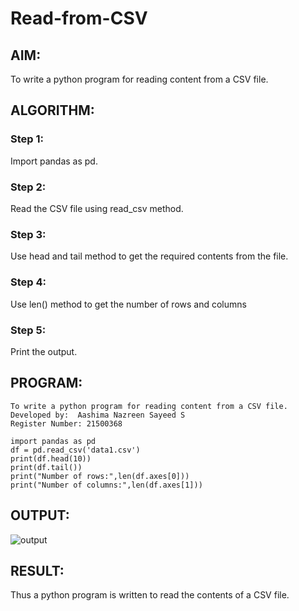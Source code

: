 # Read-from-CSV

## AIM:
To write a python program for reading content from a CSV file.

## ALGORITHM:
### Step 1:
Import pandas as pd.
### Step 2:
Read the CSV file using read_csv method.
### Step 3:
Use head and tail method to get the required contents from the file.
### Step 4:
Use len() method to get the number of rows and columns
### Step 5:
Print the output.

## PROGRAM:
```
To write a python program for reading content from a CSV file.
Developed by:  Aashima Nazreen Sayeed S
Register Number: 21500368

import pandas as pd
df = pd.read_csv('data1.csv')
print(df.head(10))
print(df.tail())
print("Number of rows:",len(df.axes[0]))
print("Number of columns:",len(df.axes[1]))

```
## OUTPUT:
![output](https://user-images.githubusercontent.com/93427086/153592058-096c6733-56cb-4446-8341-9d01f138daf8.png)

## RESULT:
Thus a python program is written to read the contents of a CSV file.
